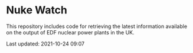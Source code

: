 # Nuke Watch

This repository includes code for retrieving the latest information available on the output of EDF nuclear power plants in the UK.

Last updated: 2021-10-24 09:07